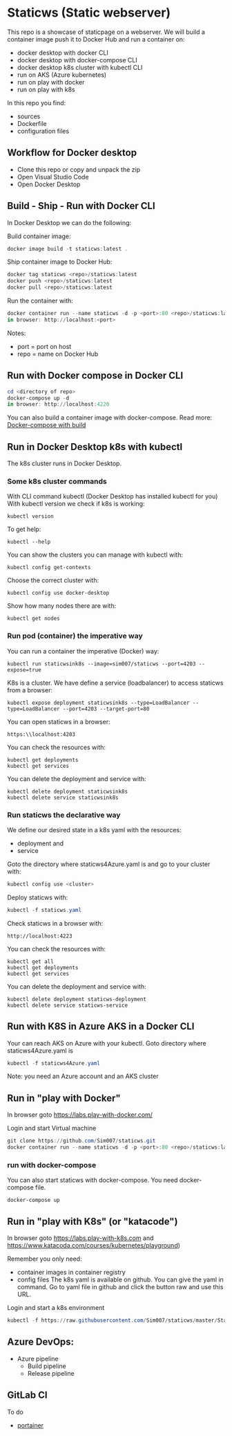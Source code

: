 # Staticws (Static webserver)
This repo is a showcase of staticpage on a webserver.
We will build a container image push it to Docker Hub and run a container on:
- docker desktop with docker CLI
- docker desktop with docker-compose CLI
- docker desktop k8s cluster with kubectl CLI
- run on AKS (Azure kubernetes)
- run on play with docker
- run on play with k8s 

In this repo you find:
- sources
- Dockerfile
- configuration files

## Workflow for Docker desktop
- Clone this repo or copy and unpack the zip
- Open Visual Studio Code
- Open Docker Desktop

## Build - Ship - Run with Docker CLI
In Docker Desktop we can do the following:

Build container image:
```powershell
docker image build -t staticws:latest .
```
Ship container image to Docker Hub:
```powershell
docker tag staticws <repo>/staticws:latest
docker push <repo>/staticws:latest
docker pull <repo>/staticws:latest
```
Run the container with:
```powershell
docker container run --name staticws -d -p <port>:80 <repo>/staticws:latest  
in browser: http://localhost:<port>
```
Notes:  
- port = port on host  
- repo = name on Docker Hub

## Run with Docker compose in Docker CLI 
```powershell
cd <directory of repo>
docker-compose up -d
in browser: http://localhost:4220
```
You can also build a container image with docker-compose. Read more: [Docker-compose with build](./Examples/vbcomposebuild/readme.md)


## Run in Docker Desktop k8s with kubectl
The k8s cluster runs in Docker Desktop.

### Some k8s cluster commands
With CLI command kubectl (Docker Desktop has installed kubectl for you)  
With kubectl version we check if k8s is working:
```
kubectl version
```
To get help:
```
kubectl --help
```
  
You can show the clusters you can manage with kubectl with:
```
kubectl config get-contexts
```
Choose the correct cluster with:
```
kubectl config use docker-desktop
```
Show how many nodes there are with:
```
kubectl get nodes
```
### Run pod (container) the imperative way
You can run a container the imperative (Docker) way:
```
kubectl run staticwsink8s --image=sim007/staticws --port=4203 --expose=true
```
K8s is a cluster. We have define a service (loadbalancer) to access staticws from a browser:
```
kubectl expose deployment staticwsink8s --type=LoadBalancer --type=LoadBalancer --port=4203 --target-port=80
```
You can open staticws in a browser:
```
https:\\localhost:4203
```
You can check the resources with:
```
kubectl get deployments
kubectl get services
```
You can delete the deployment and service with:
```
kubectl delete deployment staticwsink8s
kubectl delete service staticwsink8s
```

### Run staticws the declarative way
We define our desired state in a k8s yaml with the resources:
- deployment and 
- service

Goto the directory where staticws4Azure.yaml is and go to your cluster with:
``` powershell
kubectl config use <cluster>
```
Deploy staticws with:
```powershell
kubectl -f staticws.yaml
```
Check staticws in a browser with:
```
http://localhost:4223
```
You can check the resources with:
```
kubectl get all
kubectl get deployments
kubectl get services
```
You can delete the deployment and service with:
```
kubectl delete deployment staticws-deployment
kubectl delete service staticws-service
```
## Run with K8S in Azure AKS in a Docker CLI
Your can reach AKS on Azure with your kubectl. 
Goto directory where staticws4Azure.yaml is
```powershell
kubectl -f staticws4Azure.yaml
```
Note: you need an Azure account and an AKS cluster

## Run in "play with Docker"
In browser goto https://labs.play-with-docker.com/  

Login and start Virtual machine

```powershell
git clone https://github.com/Sim007/staticws.git 
docker container run --name staticws -d -p <port>:80 <repo>/staticws:latest
```
### run with docker-compose
You can also start staticws with docker-compose. You need docker-compose file.
```
docker-compose up
```

## Run in "play with K8s" (or "katacode")
In browser goto https://labs.play-with-k8s.com and https://www.katacoda.com/courses/kubernetes/playground)

Remember you only need:
- container images in container registry
- config files
The k8s yaml is available on github. You can give the yaml in command. Go to yaml file in github and click the button raw and use this URL.

Login and start a k8s environment
```powershell
kubectl -f https://raw.githubusercontent.com/Sim007/staticws/master/Staticws.yaml
```

## Azure DevOps:
- Azure pipeline
    - Build pipeline
    - Release pipeline

## GitLab CI
To do  

- [portainer](./Examples/vbportainer/readme.md)